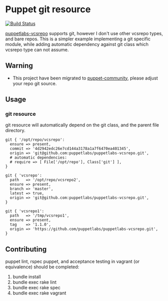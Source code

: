 # Puppet git resource

[![Build Status](https://travis-ci.org/puppet-community/puppet-git.png?branch=master)](https://travis-ci.org/puppet-community/puppet-git)

[puppetlabs-vcsrepo](https://github.com/puppetlabs/puppetlabs-vcsrepo) supports git, however I don't use other vcsrepo types, and bare repos. This is a simpler example implementing a git specific module, while adding automatic dependency against git class which vcsrepo type can not assume.

## Warning

* This project have been migrated to [puppet-community](https://github.com/puppet-community/puppet-git_resource), please adjust your repo git source.

## Usage

### git resource

git resource will automatically depend on the git class, and the parent file directory.

```puppet
git { '/opt/repo/vcsrepo':
  ensure => present,
  commit => '4d2942edc26e7cd144a3178a1a7f6470ea401345',
  origin => 'git@github.com:puppetlabs/puppetlabs-vcsrepo.git',
  # automatic dependencies:
  # require => [ File['/opt/repo'], Class['git'] ],
}

git { 'vcsrepo':
  path   => '/opt/repo/vcsrepo2',
  ensure => present,
  branch => 'master',
  latest => true,
  origin => 'git@github.com:puppetlabs/puppetlabs-vcsrepo.git',
}

git { 'vcsrepo1':
  path   => '/tmp/vcsrepo1',
  ensure => present,
  tag    => '1.1.0',
  origin => 'https://github.com/puppetlabs/puppetlabs-vcsrepo.git',
}
```

## Contributing

puppet lint, rspec puppet, and acceptance testing in vagrant (or equivalence) should be completed:

1. bundle install
2. bundle exec rake lint
3. bundle exec rake spec
4. bundle exec rake vagrant
